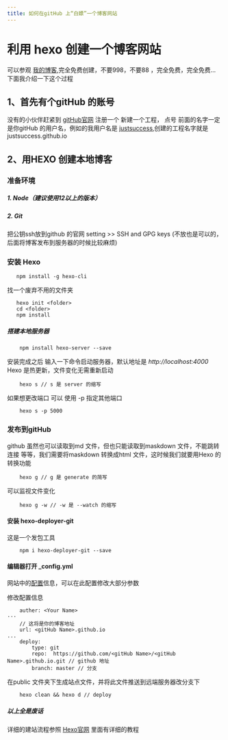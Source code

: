 ```yaml
---
title: 如何在gitHub 上“白嫖”一个博客网站
---
```

# 利用 hexo 创建一个博客网站
  可以参观 [我的博客](https://justsuccess.github.io),完全免费创建，不要998，不要88 ，完全免费，完全免费...
  下面我介绍一下这个过程
## 1、首先有个gitHub 的账号
 没有的小伙伴赶紧到 [gitHub官网](https://github.com/) 注册一个
 新建一个工程，
  点号 前面的名字一定是你gitHub 的用户名，例如的我用户名是 [justsuccess](https://github.com/justsuccess),创建的工程名字就是 justsuccess.github.io 
## 2、用HEXO 创建本地博客
### 准备环境
##### 1. Node（建议使用12以上的版本）
##### 2. Git
把公钥ssh放到github 的官网 setting >> SSH and GPG keys (不放也是可以的，后面将博客发布到服务器的时候比较麻烦)
### 安装 Hexo 
 ```node
    npm install -g hexo-cli
 ```
 找一个废弃不用的文件夹
 ```node
    hexo init <folder>
    cd <folder>
    npm install
 ```
 ##### 搭建本地服务器
```node
    npm install hexo-server --save
```
安装完成之后 输入一下命令启动服务器，默认地址是 *http://localhost:4000* Hexo 是热更新，文件变化无需重新启动
```node
    hexo s // s 是 server 的缩写
```
如果想更改端口 可以 使用 -p 指定其他端口
```
    hexo s -p 5000
```
### 发布到gitHub
github 虽然也可以读取到md 文件，但也只能读取到maskdown 文件，不能跳转 连接 等等，我们需要将maskdown 转换成html 文件，这时候我们就要用Hexo 的转换功能
```
    hexo g // g 是 generate 的简写
```
可以监视文件变化
```
    hexo g -w // -w 是 --watch 的缩写
```

#### 安装 hexo-deployer-git
这是一个发包工具
```
    npm i hexo-deployer-git --save
```
#### 编辑器打开 _config.yml
  网站中的[配置](https://hexo.io/zh-cn/docs/configuration)信息，可以在此配置修改大部分参数

修改配置信息
```
    auther: <Your Name>
···
    // 这将是你的博客地址
    url: <gitHub Name>.github.io
...
    deploy:
        type: git
        repo:  https://github.com/<gitHub Name>/<gitHub Name>.github.io.git // github 地址
        branch: master // 分支
```
在public 文件夹下生成站点文件，并将此文件推送到远端服务器改分支下
```
    hexo clean && hexo d // deploy
```
##### 以上全是废话
详细的建站流程参照 [Hexo官网](https://hexo.io/zh-cn/docs) 里面有详细的教程